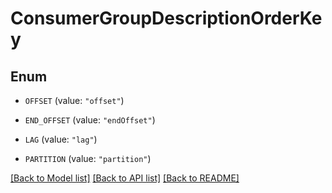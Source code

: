# ConsumerGroupDescriptionOrderKey

## Enum


* `OFFSET` (value: `"offset"`)

* `END_OFFSET` (value: `"endOffset"`)

* `LAG` (value: `"lag"`)

* `PARTITION` (value: `"partition"`)


[[Back to Model list]](../README.md#documentation-for-models) [[Back to API list]](../README.md#documentation-for-api-endpoints) [[Back to README]](../README.md)

